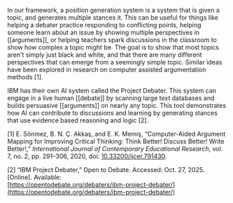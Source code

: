 In our framework, a position generation system is a system that is given a topic, and generates multiple stances it. This can be useful for things like helping a debater practice responding to conflicting points, helping someone learn about an issue by showing multiple perspectives in [[arguments]], or helping teachers spark discussions in the classroom to show how complex a topic might be. The goal is to show that most topics aren't simply just black and white, and that there are many different perspectives that can emerge from a seemingly simple topic. Similar ideas have been explored in research on computer assisted argumentation methods [1].

IBM has their own AI system called the Project Debater. This system can engage in a live human [[debate]] by scanning large text databases and builds persuasive [[arguments]] on nearly any topic. This tool demonstrates how AI can contribute to discussions and learning by generating stances that use evidence based reasoning and logic [2]. 


[1]    E. Sönmez, B. N. Ç. Akkaş, and E. K. Memi̇ş, 
	“Computer-Aided Argument Mapping for Improving Critical Thinking: Think Better! Discuss Better! Write Better!,” _International Journal of Contemporary Educational Research_, vol. 7, no. 2, pp. 291–306, 2020, doi: [10.33200/ijcer.791430](https://doi.org/10.33200/ijcer.791430).

[2]   “IBM Project Debater,” Open to Debate. Accessed: Oct. 27, 2025. [Online]. Available:  
	[https://opentodebate.org/debaters/ibm-project-debater/](https://opentodebate.org/debaters/ibm-project-debater/)